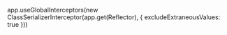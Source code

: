 app.useGlobalInterceptors(new ClassSerializerInterceptor(app.get(Reflector), { excludeExtraneousValues: true }))

